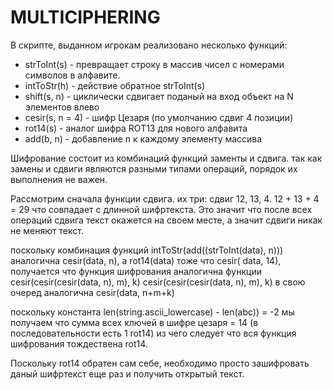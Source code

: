 # MULTICIPHERING

В скрипте, выданном игрокам реализовано несколько функций:

 - strToInt(s) - превращает строку в массив чисел с номерами символов в алфавите.
 - intToStr(h) - действие обратное strToInt(s)
 - shift(s, n) - циклически сдвигает поданый на вход объект на N элементов влево
 - cesir(s, n = 4) - шифр Цезаря (по умолчанию сдвиг 4 позиции)
 - rot14(s) - аналог шифра ROT13 для нового алфавита
 - add(b, n) - добавление n к каждому элементу массива

Шифрование состоит из комбинаций функций заменты и сдвига. так как замены и сдвиги являются разными типами операций, порядок их выполнения не важен.

Рассмотрим сначала функции сдвига. их три: сдвиг 12, 13, 4. 12 + 13 + 4 = 29 что совпадает с длинной шифртекста. Это значит что после всех операций сдвига текст окажется на своем месте, а значит сдвиги никак не меняют текст.

поскольку комбинация функций intToStr(add((strToInt(data), n))) аналогична cesir(data, n), а rot14(data) тоже что cesir(
data, 14), получается что функция шифрования аналогична функции cesir(cesir(cesir(data, n), m), k)
cesir(cesir(cesir(data, n), m), k) в свою очеред аналогична cesir(data, n+m+k)

поскольку константа len(string.ascii_lowercase) - len(abc)) = -2 мы получаем что сумма всех ключей в шифре цезаря = 14 (в последовательности есть 1 rot14) из чего следует что вся функция шифрования тождествена rot14.

Поскольку rot14 обратен сам себе, необходимо просто зашифровать даный шифртекст еще раз и получить открытый текст.